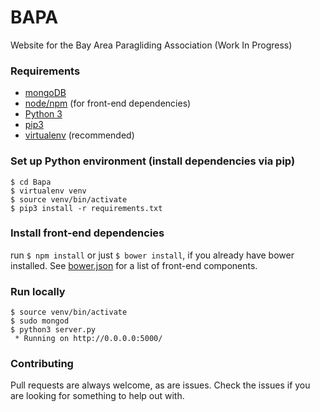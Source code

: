 # BAPA

Website for the Bay Area Paragliding Association (Work In Progress)

### Requirements
- [mongoDB](http://www.mongodb.org/)
- [node/npm](https://nodejs.org/) (for front-end dependencies)
- [Python 3](https://www.python.org/)
- [pip3](https://pip.pypa.io/en/latest/installing.html)
- [virtualenv](http://docs.python-guide.org/en/latest/dev/virtualenvs/) (recommended)

### Set up Python environment (install dependencies via pip)
```
$ cd Bapa
$ virtualenv venv
$ source venv/bin/activate
$ pip3 install -r requirements.txt
```

### Install front-end dependencies
run `$ npm install` or just `$ bower install`, if you already have bower installed.  See [bower.json](./bower.json) for a list of front-end components.

### Run locally
```
$ source venv/bin/activate
$ sudo mongod
$ python3 server.py
 * Running on http://0.0.0.0:5000/
```

### Contributing
Pull requests are always welcome, as are issues.  Check the issues if you are looking for something to help out with.
